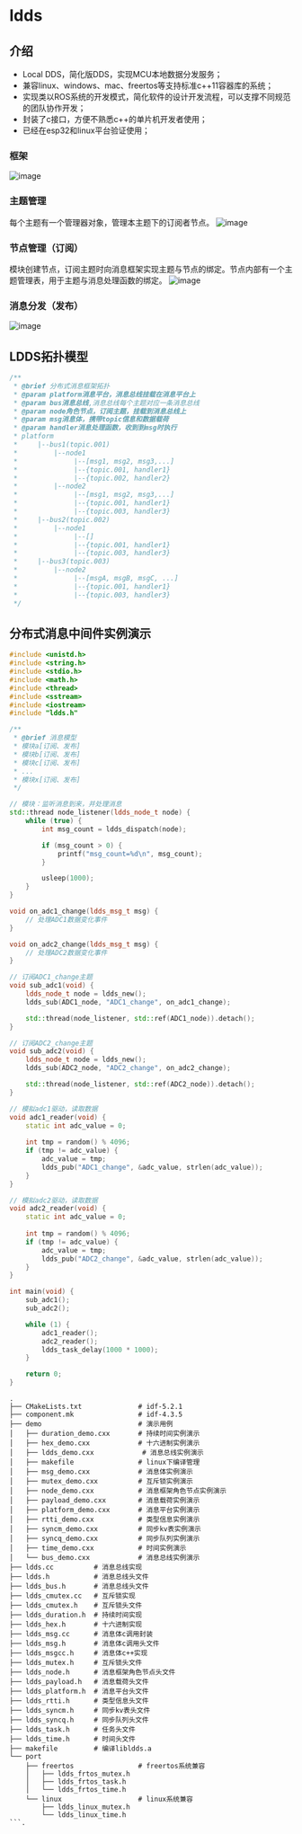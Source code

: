 # ldds

## 介绍
- Local DDS，简化版DDS，实现MCU本地数据分发服务；
- 兼容linux、windows、mac、freertos等支持标准c++11容器库的系统；
- 实现类以ROS系统的开发模式，简化软件的设计开发流程，可以支撑不同规范的团队协作开发；
- 封装了c接口，方便不熟悉c++的单片机开发者使用；
- 已经在esp32和linux平台验证使用；
###  框架
![image](https://github.com/zschong/ldds/assets/26220314/135bc8c5-2948-41c2-8f3f-bbf1fc4e8a71)

### 主题管理
每个主题有一个管理器对象，管理本主题下的订阅者节点。
![image](https://github.com/zschong/ldds/assets/26220314/21916fe0-4b50-4cdf-9387-62d09a3e6f87)
### 节点管理（订阅）
模块创建节点，订阅主题时向消息框架实现主题与节点的绑定。节点内部有一个主题管理表，用于主题与消息处理函数的绑定。
![image](https://github.com/zschong/ldds/assets/26220314/96a3b0af-ec5d-4943-b919-3e0339d3ef1f)

### 消息分发（发布）
![image](https://github.com/zschong/ldds/assets/26220314/8b3d3bf8-6a4b-4090-a69f-475f9e700c55)

## LDDS拓扑模型
```cpp
/**
 * @brief 分布式消息框架拓扑
 * @param platform消息平台，消息总线挂载在消息平台上
 * @param bus消息总线,消息总线每个主题对应一条消息总线
 * @param node角色节点，订阅主题，挂载到消息总线上
 * @param msg消息体，携带topic信息和数据载荷
 * @param handler消息处理函数，收到到msg时执行
 * platform
 *     |--bus1(topic.001)
 *         |--node1
 *              |--[msg1, msg2, msg3,...]
 *              |--{topic.001, handler1}
 *              |--{topic.002, handler2}
 *         |--node2
 *              |--[msg1, msg2, msg3,...]
 *              |--{topic.001, handler1}
 *              |--{topic.003, handler3}
 *     |--bus2(topic.002)
 *         |--node1
 *              |--[]
 *              |--{topic.001, handler1}
 *              |--{topic.003, handler3}
 *     |--bus3(topic.003)
 *         |--node2
 *              |--[msgA, msgB, msgC, ...]
 *              |--{topic.001, handler1}
 *              |--{topic.003, handler3}
 */
```

## 分布式消息中间件实例演示
```cpp
#include <unistd.h>
#include <string.h>
#include <stdio.h>
#include <math.h>
#include <thread>
#include <sstream>
#include <iostream>
#include "ldds.h"

/**
 * @brief 消息模型
 * 模块a[订阅、发布]
 * 模块b[订阅、发布]
 * 模块c[订阅、发布]
 * ...
 * 模块x[订阅、发布]
 */

// 模块：监听消息到来，并处理消息
std::thread node_listener(ldds_node_t node) {
    while (true) {
        int msg_count = ldds_dispatch(node);

        if (msg_count > 0) {
            printf("msg_count=%d\n", msg_count);
        }

        usleep(1000);
    }
}

void on_adc1_change(ldds_msg_t msg) {
    // 处理ADC1数据变化事件
}

void on_adc2_change(ldds_msg_t msg) {
    // 处理ADC2数据变化事件
}

// 订阅ADC1_change主题
void sub_adc1(void) {
    ldds_node_t node = ldds_new();
    ldds_sub(ADC1_node, "ADC1_change", on_adc1_change);

    std::thread(node_listener, std::ref(ADC1_node)).detach();
}

// 订阅ADC2_change主题
void sub_adc2(void) {
    ldds_node_t node = ldds_new();
    ldds_sub(ADC2_node, "ADC2_change", on_adc2_change);

    std::thread(node_listener, std::ref(ADC2_node)).detach();
}

// 模拟adc1驱动，读取数据
void adc1_reader(void) {
    static int adc_value = 0;
    
    int tmp = random() % 4096;
    if (tmp != adc_value) {
        adc_value = tmp;
        ldds_pub("ADC1_change", &adc_value, strlen(adc_value));
    }
}

// 模拟adc2驱动，读取数据
void adc2_reader(void) {
    static int adc_value = 0;
    
    int tmp = random() % 4096;
    if (tmp != adc_value) {
        adc_value = tmp;
        ldds_pub("ADC2_change", &adc_value, strlen(adc_value));
    }
}

int main(void) {
    sub_adc1();
    sub_adc2();

    while (1) {
        adc1_reader();
        adc2_reader();
        ldds_task_delay(1000 * 1000);
    }

    return 0;
}
```
```shell
.
├── CMakeLists.txt              # idf-5.2.1
├── component.mk                # idf-4.3.5
├── demo                        # 演示用例
│   ├── duration_demo.cxx       # 持续时间实例演示
│   ├── hex_demo.cxx            # 十六进制实例演示
│   ├── ldds_demo.cxx            # 消息总线实例演示
│   ├── makefile                # linux下编译管理
│   ├── msg_demo.cxx            # 消息体实例演示
│   ├── mutex_demo.cxx          # 互斥锁实例演示
│   ├── node_demo.cxx           # 消息框架角色节点实例演示
│   ├── payload_demo.cxx        # 消息载荷实例演示
│   ├── platform_demo.cxx       # 消息平台实例演示
│   ├── rtti_demo.cxx           # 类型信息实例演示
│   ├── syncm_demo.cxx          # 同步kv表实例演示
│   ├── syncq_demo.cxx          # 同步队列实例演示
│   ├── time_demo.cxx           # 时间实例演示
│   └── bus_demo.cxx            # 消息总线实例演示
├── ldds.cc          # 消息总线实现
├── ldds.h           # 消息总线头文件
├── ldds_bus.h       # 消息总线头文件
├── ldds_cmutex.cc   # 互斥锁实现
├── ldds_cmutex.h    # 互斥锁头文件
├── ldds_duration.h  # 持续时间实现
├── ldds_hex.h       # 十六进制实现
├── ldds_msg.cc      # 消息体c调用封装
├── ldds_msg.h       # 消息体c调用头文件
├── ldds_msgcc.h     # 消息体c++实现
├── ldds_mutex.h     # 互斥锁头文件
├── ldds_node.h      # 消息框架角色节点头文件
├── ldds_payload.h   # 消息载荷头文件
├── ldds_platform.h  # 消息平台头文件
├── ldds_rtti.h      # 类型信息头文件
├── ldds_syncm.h     # 同步kv表头文件
├── ldds_syncq.h     # 同步队列头文件
├── ldds_task.h      # 任务头文件
├── ldds_time.h      # 时间头文件
├── makefile         # 编译libldds.a
└── port
    ├── freertos                # freertos系统兼容
    │   ├── ldds_frtos_mutex.h
    │   ├── ldds_frtos_task.h
    │   └── ldds_frtos_time.h
    └── linux                   # linux系统兼容
        ├── ldds_linux_mutex.h
        └── ldds_linux_time.h
```.
